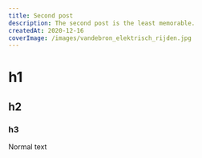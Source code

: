 ```yaml
---
title: Second post
description: The second post is the least memorable.
createdAt: 2020-12-16
coverImage: /images/vandebron_elektrisch_rijden.jpg
---
```


# h1
## h2
### h3

Normal text